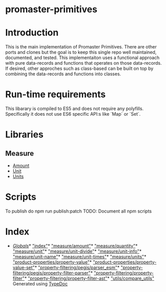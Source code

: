 #  promaster-primitives
# Introduction
This is the main implementation of Promaster Primitives. There are other ports and clones but the goal is
to keep this single repo well maintained, documented, and tested.
This implementaiton uses a functional approach with pure data-records and functions that operates on those data-records.
If desired, other approches such as class-based can be built on top by combining the data-records and functions into classes.
# Run-time requirements
This libarary is compiled to ES5 and does not require any polyfills. Specifically it does not use
ES6 specific API:s like ´Map´ or ´Set´.
# Libraries
## Measure
* [Amount](./doc/measure/amount.md)
* [Unit](./doc/measure/unit.md)
* [Units](./doc/measure/units.md)
# Scripts
To publish do npm run publish:patch
TODO: Document all npm scripts
# Index
* *[Globals](globals.html)** ["index"](modules/_index_.html)* ["measure/amount"](modules/_measure_amount_.html)* ["measure/quantity"](modules/_measure_quantity_.html)* ["measure/unit"](modules/_measure_unit_.html)* ["measure/unit-divide"](modules/_measure_unit_divide_.html)* ["measure/unit-info"](modules/_measure_unit_info_.html)* ["measure/unit-name"](modules/_measure_unit_name_.html)* ["measure/unit-times"](modules/_measure_unit_times_.html)* ["measure/units"](modules/_measure_units_.html)* ["product-properties/property-value"](modules/_product_properties_property_value_.html)* ["product-properties/property-value-set"](modules/_product_properties_property_value_set_.html)* ["property-filtering/pegjs/parser_esm"](modules/_property_filtering_pegjs_parser_esm_.html)* ["property-filtering/pegjs/property-filter-parser"](modules/_property_filtering_pegjs_property_filter_parser_.html)* ["property-filtering/property-filter"](modules/_property_filtering_property_filter_.html)* ["property-filtering/property-filter-ast"](modules/_property_filtering_property_filter_ast_.html)* ["utils/compare_utils"](modules/_utils_compare_utils_.html)
Generated using [TypeDoc](http://typedoc.io)